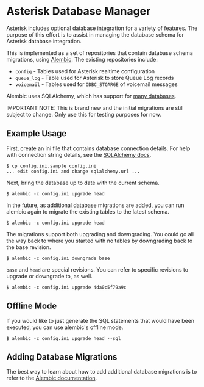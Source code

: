 Asterisk Database Manager
=========================

Asterisk includes optional database integration for a variety of features.
The purpose of this effort is to assist in managing the database schema
for Asterisk database integration.

This is implemented as a set of repositories that contain database schema
migrations, using [Alembic](http://alembic.readthedocs.org).  The existing
repositories include:

 * `config` - Tables used for Asterisk realtime configuration
 * `queue_log` - Table used for Asterisk to store Queue Log records
 * `voicemail` - Tables used for `ODBC_STOARGE` of voicemail messages

Alembic uses SQLAlchemy, which has support for
[many databases](http://docs.sqlalchemy.org/en/rel_0_8/dialects/index.html).

IMPORTANT NOTE: This is brand new and the initial migrations are still subject
to change.  Only use this for testing purposes for now.

Example Usage
-------------

First, create an ini file that contains database connection details.  For help
with connection string details, see the
[SQLAlchemy docs](http://docs.sqlalchemy.org/en/rel_0_8/core/engines.html#database-urls).

    $ cp config.ini.sample config.ini
    ... edit config.ini and change sqlalchemy.url ...

Next, bring the database up to date with the current schema.

    $ alembic -c config.ini upgrade head

In the future, as additional database migrations are added, you can run
alembic again to migrate the existing tables to the latest schema.

    $ alembic -c config.ini upgrade head

The migrations support both upgrading and downgrading.  You could go all the
way back to where you started with no tables by downgrading back to the base
revision.

    $ alembic -c config.ini downgrade base

`base` and `head` are special revisions.  You can refer to specific revisions
to upgrade or downgrade to, as well.

    $ alembic -c config.ini upgrade 4da0c5f79a9c

Offline Mode
------------

If you would like to just generate the SQL statements that would have been
executed, you can use alembic's offline mode.

    $ alembic -c config.ini upgrade head --sql

Adding Database Migrations
--------------------------

The best way to learn about how to add additional database migrations is to
refer to the [Alembic documentation](http://alembic.readthedocs.org).
